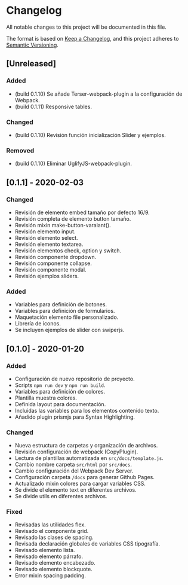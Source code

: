 # Changelog
All notable changes to this project will be documented in this file.

The format is based on [Keep a Changelog](https://keepachangelog.com/en/1.0.0/),
and this project adheres to [Semantic Versioning](https://semver.org/spec/v2.0.0.html).

## [Unreleased]

### Added
- (build 0.1.10) Se añade Terser-webpack-plugin a la configuración de Webpack.
- (build 0.1.11) Responsive tables.

### Changed
- (build 0.1.10) Revisión función inicialización Slider y ejemplos.

### Removed
- (build 0.1.10) Eliminar UglifyJS-webpack-plugin.


## [0.1.1] - 2020-02-03

### Changed
- Revisión de elemento embed tamaño por defecto 16/9.
- Revisión completa de elemento button tamaño.
- Revisión mixin make-button-varaiant().
- Revisión elemento input.
- Revisión elemento select.
- Revisión elemento textarea.
- Revisión elementos check, option y switch.
- Revisión componente dropdown.
- Revisión componente collapse.
- Revisión componente modal.
- Revisión ejemplos sliders.

### Added
- Variables para definición de botones.
- Variables para definición de formularios.
- Maquetación elemento file personalizado.
- Librería de iconos.
- Se incluyen ejemplos de slider con swiperjs.


## [0.1.0] - 2020-01-20

### Added
- Configuración de nuevo repositorio de proyecto.
- Scripts `npm run dev` y `npm run build`.
- Variables para definición de colores.
- Plantilla muestra colores.
- Definida layout para documentación.
- Incluidas las variables para los elementos contenido texto.
- Añadido plugin prismjs para Syntax Highlighting.


### Changed
- Nueva estructura de carpetas y organización de archivos.
- Revisión configuración de webpack (CopyPlugin).
- Lectura de plantillas automatizada en `src/docs/template.js`.
- Cambio nombre carpeta `src/html` por `src/docs`.
- Cambio configuración del Webpack Dev Server.
- Configuración carpeta `/docs` para generar Github Pages.
- Actualizado mixin colores para cargar variables CSS.
- Se divide el elemento text en diferentes archivos.
- Se divide utils en diferentes archivos.

### Fixed
- Revisadas las utilidades flex.
- Revisado el componente grid.
- Revisado las clases de spacing.
- Revisada declaración globales de variables CSS tipografía.
- Revisado elemento lista.
- Revisado elemento párrafo.
- Revisado elemento encabezado.
- Revisado elemento blockquote.
- Error mixin spacing padding.
